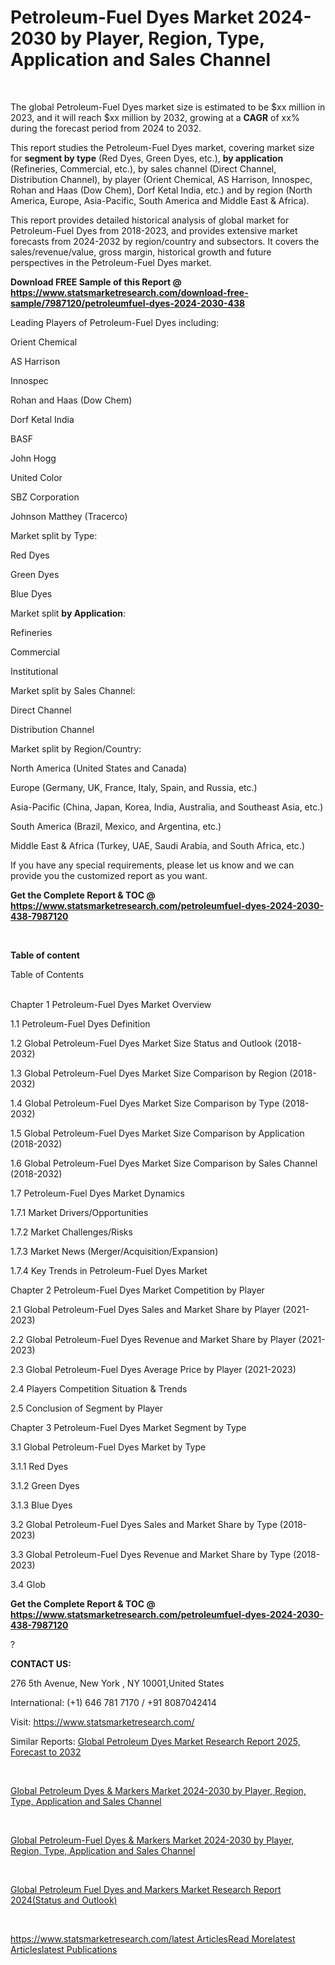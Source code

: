 <h1>Petroleum-Fuel Dyes Market 2024-2030 by Player, Region, Type, Application and Sales Channel</h1><br/><p>The global Petroleum-Fuel Dyes market size is estimated to be $xx million in 2023, and it will reach $xx million by 2032, growing at a <strong>CAGR</strong> of xx% during the forecast period from 2024 to 2032.</p>
 
 
 
 <p>This report studies the Petroleum-Fuel Dyes market, covering market size for <strong>segment by type</strong> (Red Dyes, Green Dyes, etc.), <strong>by application</strong> (Refineries, Commercial, etc.), by sales channel (Direct Channel, Distribution Channel), by player (Orient Chemical, AS Harrison, Innospec, Rohan and Haas (Dow Chem), Dorf Ketal India, etc.) and by region (North America, Europe, Asia-Pacific, South America and Middle East & Africa).</p>
 
 
 
 <p>This report provides detailed historical analysis of global market for Petroleum-Fuel Dyes from 2018-2023, and provides extensive market forecasts from 2024-2032 by region/country and subsectors. It covers the sales/revenue/value, gross margin, historical growth and future perspectives in the Petroleum-Fuel Dyes market.</p>
 
 
 
 <p><strong>Download FREE Sample of this Report @ <a href="https://www.statsmarketresearch.com/download-free-sample/7987120/petroleumfuel-dyes-2024-2030-438">https://www.statsmarketresearch.com/download-free-sample/7987120/petroleumfuel-dyes-2024-2030-438</a></strong></p>
 
 
 
 <p>Leading Players of Petroleum-Fuel Dyes including:</p>
 
 
 
 <p>Orient Chemical</p>
 
 
 
 <p>AS Harrison</p>
 
 
 
 <p>Innospec</p>
 
 
 
 <p>Rohan and Haas (Dow Chem)</p>
 
 
 
 <p>Dorf Ketal India</p>
 
 
 
 <p>BASF</p>
 
 
 
 <p>John Hogg</p>
 
 
 
 <p>United Color</p>
 
 
 
 <p>SBZ Corporation</p>
 
 
 
 <p>Johnson Matthey (Tracerco)</p>
 
 
 
 <p>Market split by Type:</p>
 
 
 
 <p>Red Dyes</p>
 
 
 
 <p>Green Dyes</p>
 
 
 
 <p>Blue Dyes</p>
 
 
 
 <p>Market split <strong>by Application</strong>:</p>
 
 
 
 <p>Refineries</p>
 
 
 
 <p>Commercial</p>
 
 
 
 <p>Institutional</p>
 
 
 
 <p>Market split by Sales Channel:</p>
 
 
 
 <p>Direct Channel</p>
 
 
 
 <p>Distribution Channel</p>
 
 
 
 <p>Market split by Region/Country:</p>
 
 
 
 <p>North America (United States and Canada)</p>
 
 
 
 <p>Europe (Germany, UK, France, Italy, Spain, and Russia, etc.)</p>
 
 
 
 <p>Asia-Pacific (China, Japan, Korea, India, Australia, and Southeast Asia, etc.)</p>
 
 
 
 <p>South America (Brazil, Mexico, and Argentina, etc.)</p>
 
 
 
 <p>Middle East & Africa (Turkey, UAE, Saudi Arabia, and South Africa, etc.)</p>
 
 
 
 <p>If you have any special requirements, please let us know and we can provide you the customized report as you want.</p>
 
 
 
 <div><b>Get the Complete Report & TOC @ <a href="https://www.statsmarketresearch.com/petroleumfuel-dyes-2024-2030-438-7987120">https://www.statsmarketresearch.com/petroleumfuel-dyes-2024-2030-438-7987120</a></b></div>
 
 
 
 <p><br />
 
 <b>Table of content</b></p>
 
 
 
 <p>Table of Contents<br />
 
 <br />
 
 Chapter 1 Petroleum-Fuel Dyes Market Overview<br />
 
 1.1 Petroleum-Fuel Dyes Definition<br />
 
 1.2 Global Petroleum-Fuel Dyes Market Size Status and Outlook (2018-2032)<br />
 
 1.3 Global Petroleum-Fuel Dyes Market Size Comparison by Region (2018-2032)<br />
 
 1.4 Global Petroleum-Fuel Dyes Market Size Comparison by Type (2018-2032)<br />
 
 1.5 Global Petroleum-Fuel Dyes Market Size Comparison by Application (2018-2032)<br />
 
 1.6 Global Petroleum-Fuel Dyes Market Size Comparison by Sales Channel (2018-2032)<br />
 
 1.7 Petroleum-Fuel Dyes Market Dynamics<br />
 
 1.7.1 Market Drivers/Opportunities<br />
 
 1.7.2 Market Challenges/Risks<br />
 
 1.7.3 Market News (Merger/Acquisition/Expansion)<br />
 
 1.7.4 Key Trends in Petroleum-Fuel Dyes Market<br />
 
 Chapter 2 Petroleum-Fuel Dyes Market Competition by Player<br />
 
 2.1 Global Petroleum-Fuel Dyes Sales and Market Share by Player (2021-2023)<br />
 
 2.2 Global Petroleum-Fuel Dyes Revenue and Market Share by Player (2021-2023)<br />
 
 2.3 Global Petroleum-Fuel Dyes Average Price by Player (2021-2023)<br />
 
 2.4 Players Competition Situation & Trends<br />
 
 2.5 Conclusion of Segment by Player<br />
 
 Chapter 3 Petroleum-Fuel Dyes Market Segment by Type<br />
 
 3.1 Global Petroleum-Fuel Dyes Market by Type<br />
 
 3.1.1 Red Dyes<br />
 
 3.1.2 Green Dyes<br />
 
 3.1.3 Blue Dyes<br />
 
 3.2 Global Petroleum-Fuel Dyes Sales and Market Share by Type (2018-2023)<br />
 
 3.3 Global Petroleum-Fuel Dyes Revenue and Market Share by Type (2018-2023)<br />
 
 3.4 Glob</p>
 
 
 
 <div><b>Get the Complete Report & TOC @ <a href="https://www.statsmarketresearch.com/petroleumfuel-dyes-2024-2030-438-7987120">https://www.statsmarketresearch.com/petroleumfuel-dyes-2024-2030-438-7987120</a></b></div>
 
 
 
 <p>? </p>
 
 
 
 <p><b>CONTACT US:</b><br />
 
 276 5th Avenue, New York , NY 10001,United States<br />
 
 International: (+1) 646 781 7170 / +91 8087042414<br />
 
 Visit: <a href="https://www.statsmarketresearch.com/">https://www.statsmarketresearch.com/</a><br />
 
 Similar Reports: <a href="https://www.statsmarketresearch.com/petroleumfuel-dyes-2024-2030-438-7987120">Global Petroleum Dyes Market Research Report 2025, Forecast to 2032</a><br />
 
 <br />
 
 <a href="https://www.statsmarketresearch.com/petroleumfuel-dyes-2024-2030-438-7987120">Global Petroleum Dyes & Markers Market 2024-2030 by Player, Region, Type, Application and Sales Channel</a><br />
 
 <br />
 
 <a href="https://www.statsmarketresearch.com/petroleumfuel-dyes-2024-2030-438-7987120">Global Petroleum-Fuel Dyes & Markers Market 2024-2030 by Player, Region, Type, Application and Sales Channel</a><br />
 
 <br />
 
 <a href="https://www.statsmarketresearch.com/petroleumfuel-dyes-2024-2030-438-7987120">Global Petroleum Fuel Dyes and Markers Market Research Report 2024(Status and Outlook)</a><br />
 
 <br />
 
 <a href="https://gyeongbokgung.com">https://www.statsmarketresearch.com/</a><a href="https://hallyeomaritime.com">latest Articles</a><a href="https://jingwansa.com">Read More</a><a href="https://nguoiviet.jp/">latest Articles</a><a href="https://www.intelmarketresearch.com/">latest Publications</a></p>